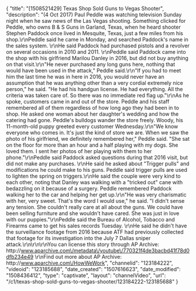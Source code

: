 {
    "title": "[1508521429] Texas Shop Sold Guns to Vegas Shooter",
    "description": "(4 Oct 2017) Paul Peddle was watching television Sunday night when he saw news of the Las Vegas shooting. Something clicked for Peddle, who owns B &amp; S Guns in Garland, Texas, when he heard shooter Stephen Paddock once lived in Mesquite, Texas, just a few miles from his shop.\r\nPeddle said he came in Monday, and searched Paddock's name in the sales system. \r\nHe said Paddock had purchased pistols and a revolver on several occasions in 2010 and 2011. \r\nPeddle said Paddock came into the shop with his girlfriend Marilou Danley in 2016, but did not buy anything on that visit.\r\n\"He never purchased any long guns here, nothing that would have been used in the attack,\" Peddle said.\r\n\"If you had to meet him the last time he was in here in 2016, you would never have an assumption that he was anything other than a very cordial extremely nice person,\" he said. \"He had his handgun license. He had everything. All the criteria was taken care of. So there was no immediate red flag up.\"\r\nAs he spoke, customers came in and out of the store. Peddle and his staff remembered all of them regardless of how long ago they had been in to shop. He asked one woman about her daughter's wedding and how the catering had gone. Peddle's bulldogs wander the store freely. Woody, his 11-month-old puppy greeted every customer Wednesday.\r\n\"We know everyone who comes in. It's just the kind of store we are. When we saw the photo of his girlfriend, we definitely remembered her,\" Peddle said. \"She sat on the floor for more than an hour and a half playing with my dogs. She loved them. I sent her photos of her playing with them to her phone.\"\r\nPeddle said Paddock asked questions during that 2016 visit, but did not make any purchases. \r\nHe said he asked about \"Trigger pulls\" and modifications he could make to his guns. Peddle said trigger pulls are used to lighten the spring on triggers.\r\nHe said the couple were very kind to each other, noting that Danley was walking with a \"tricked out\" cane with bedazzling on it because of a surgery. Peddle remembered Paddock walking her to the car and helping her get up.\r\n\"He was very charismatic with her, very sweet. That's the word I would use,\" he said. \"I didn't sense any tension. She couldn't really care at all about the guns. We could have been selling furniture and she wouldn't have cared. She was just in love with our puppies.\"\r\nPeddle said the Bureau of Alcohol, Tobacco and Firearms came to get his sales records Tuesday. \r\nHe said he didn't have the surveillance footage from 2016 because ATF had previously collected that footage for its investigation into the July 7 Dallas sniper attack.\r\n\r\n\r\nYou can license this story through AP Archive: http:\/\/www.aparchive.com\/metadata\/youtube\/770321f4de3bacbd41f78d0dfb234e49 \r\nFind out more about AP Archive: http:\/\/www.aparchive.com\/HowWeWork",
    "channelid": "123184222",
    "videoid": "123185688",
    "date_created": "1507616623",
    "date_modified": "1508436412",
    "type": "captivate",
    "layout": "channelVideo",
    "url": "\/c1\/texas-shop-sold-guns-to-vegas-shooter\/123184222-123185688"
}